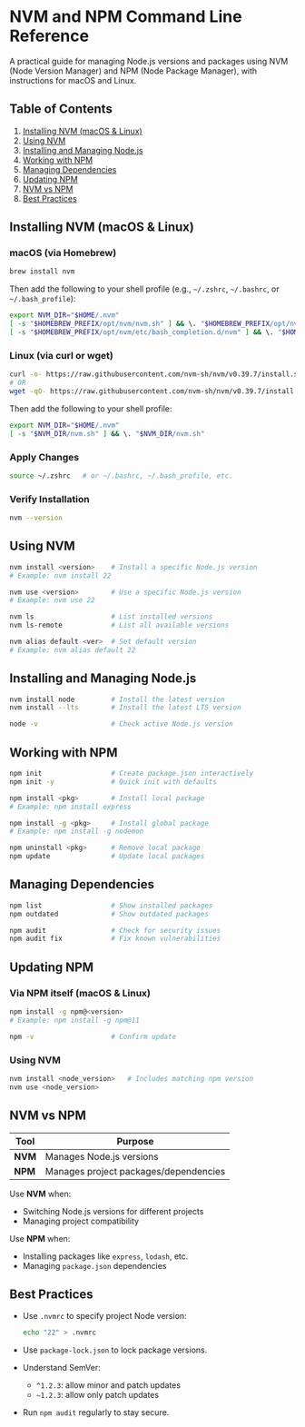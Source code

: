 # NVM and NPM Command Line Reference

A practical guide for managing Node.js versions and packages using NVM (Node Version Manager) and NPM (Node Package Manager), with instructions for macOS and Linux.


## Table of Contents

1. [Installing NVM (macOS & Linux)](#installing-nvm-macos--linux)
2. [Using NVM](#using-nvm)
3. [Installing and Managing Node.js](#installing-and-managing-nodejs)
4. [Working with NPM](#working-with-npm)
5. [Managing Dependencies](#managing-dependencies)
6. [Updating NPM](#updating-npm)
7. [NVM vs NPM](#nvm-vs-npm)
8. [Best Practices](#best-practices)


## Installing NVM (macOS & Linux)

### macOS (via Homebrew)

```bash
brew install nvm
```

Then add the following to your shell profile (e.g., `~/.zshrc`, `~/.bashrc`, or `~/.bash_profile`):

```bash
export NVM_DIR="$HOME/.nvm"
[ -s "$HOMEBREW_PREFIX/opt/nvm/nvm.sh" ] && \. "$HOMEBREW_PREFIX/opt/nvm/nvm.sh"
[ -s "$HOMEBREW_PREFIX/opt/nvm/etc/bash_completion.d/nvm" ] && \. "$HOMEBREW_PREFIX/opt/nvm/etc/bash_completion.d/nvm"
```

### Linux (via curl or wget)

```bash
curl -o- https://raw.githubusercontent.com/nvm-sh/nvm/v0.39.7/install.sh | bash
# OR
wget -qO- https://raw.githubusercontent.com/nvm-sh/nvm/v0.39.7/install.sh | bash
```

Then add the following to your shell profile:

```bash
export NVM_DIR="$HOME/.nvm"
[ -s "$NVM_DIR/nvm.sh" ] && \. "$NVM_DIR/nvm.sh"
```

### Apply Changes

```bash
source ~/.zshrc   # or ~/.bashrc, ~/.bash_profile, etc.
```

### Verify Installation

```bash
nvm --version
```


## Using NVM

```bash
nvm install <version>    # Install a specific Node.js version
# Example: nvm install 22

nvm use <version>        # Use a specific Node.js version
# Example: nvm use 22

nvm ls                   # List installed versions
nvm ls-remote            # List all available versions

nvm alias default <ver>  # Set default version
# Example: nvm alias default 22
```


## Installing and Managing Node.js

```bash
nvm install node         # Install the latest version
nvm install --lts        # Install the latest LTS version

node -v                  # Check active Node.js version
```


## Working with NPM

```bash
npm init                 # Create package.json interactively
npm init -y              # Quick init with defaults

npm install <pkg>        # Install local package
# Example: npm install express

npm install -g <pkg>     # Install global package
# Example: npm install -g nodemon

npm uninstall <pkg>      # Remove local package
npm update               # Update local packages
```


## Managing Dependencies

```bash
npm list                 # Show installed packages
npm outdated             # Show outdated packages

npm audit                # Check for security issues
npm audit fix            # Fix known vulnerabilities
```


## Updating NPM

### Via NPM itself (macOS & Linux)

```bash
npm install -g npm@<version>
# Example: npm install -g npm@11

npm -v                   # Confirm update
```

### Using NVM

```bash
nvm install <node_version>   # Includes matching npm version
nvm use <node_version>
```


## NVM vs NPM

| Tool    | Purpose                               |
| ------- | ------------------------------------- |
| **NVM** | Manages Node.js versions              |
| **NPM** | Manages project packages/dependencies |

Use **NVM** when:

* Switching Node.js versions for different projects
* Managing project compatibility

Use **NPM** when:

* Installing packages like `express`, `lodash`, etc.
* Managing `package.json` dependencies


## Best Practices

* Use `.nvmrc` to specify project Node version:

  ```bash
  echo "22" > .nvmrc
  ```

* Use `package-lock.json` to lock package versions.

* Understand SemVer:

  * `^1.2.3`: allow minor and patch updates
  * `~1.2.3`: allow only patch updates

* Run `npm audit` regularly to stay secure.